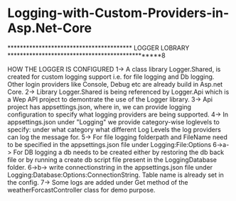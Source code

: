 # Logging-with-Custom-Providers-in-Asp.Net-Core
**************************************** LOGGER LOBRARY ************************************************8

HOW THE LOGGER IS CONFIGURED
 1-> A class library Logger.Shared, is created for custom logging support i.e. for file logging and Db logging. Other login providers like Console, Debug etc are already build in Asp.net Core.
 2-> Library Logger.Shared is being referenced by Logger.Api which is a Wep API project to demontrate the use of the Logger library.
 3-> Api project has appsettings.json, where in, we can provide logging configuration to specify what logging providers are being supported.
 4-> In appsettings.json under "Logging" we provide category-wise loglevels to specify: under what category what different Log Levels the log providers can log the message for.
 5-> For file logging folderpath and FileName need to be specified in the appsettings.json file under Logging:File:Options 
 6->a-> For DB logging a db needs to be created either by restoring the db back file or by running a create db script file present in the LoggingDatabase folder.
 6->b-> write connectionstring in the appsettings.json file under Logging:Database:Options:ConnectionString. Table name is already set in the config.
 7-> Some logs are added under Get method of the weatherForcastController class for demo purpose.
 
 
 
